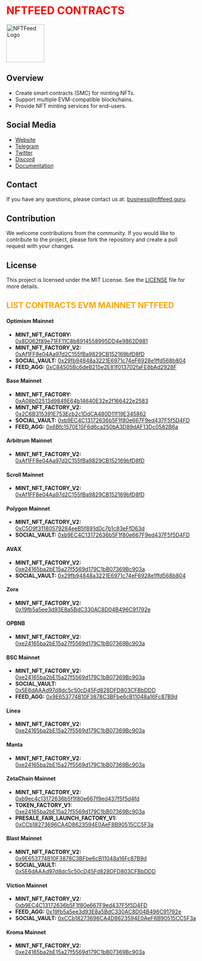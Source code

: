 <h1 style="color: red;">NFTFEED CONTRACTS</h1>

<img src="https://avatars.githubusercontent.com/u/162782162?v=4" alt="NFTFeed Logo" width="100" height="100"/>

## Overview
- Create smart contracts (SMC) for minting NFTs.
- Support multiple EVM-compatible blockchains.
- Provide NFT minting services for end-users.

## Social Media

- [Website](https://mint.nftfeed.guru)
- [Telegram](https://t.me/NFTFeedOfficial)
- [Twitter](https://twitter.com/NFTFeedOfficial)
- [Discord](https://discord.com/invite/v65bvg5veQ)
- [Documentation](https://nftfeed.gitbook.io/nftfeed/)

## Contact

If you have any questions, please contact us at: [business@nftfeed.guru](mailto:business@nftfeed.guru).

## Contribution

We welcome contributions from the community. If you would like to contribute to the project, please fork the repository and create a pull request with your changes.

## License
This project is licensed under the MIT License. See the [LICENSE](./LICENSE) file for more details.


<h2 style="color: orange;">LIST CONTRACTS EVM MAINNET NFTFEED</h2>

#### Optimism Mainnet

- **MINT_NFT_FACTORY:** [0x8D062f89e71FF11C8b8914558995DD4e9862D981](https://optimistic.etherscan.io/address/0x8D062f89e71FF11C8b8914558995DD4e9862D981)
- **MINT_NFT_FACTORY_V2:** [0xAf1FF8e04Aa97d2C155fBa9829CB152169bfD8fD](https://optimistic.etherscan.io/address/0xAf1FF8e04Aa97d2C155fBa9829CB152169bfD8fD)
- **SOCIAL_VAULT:** [0x29fb94848a3221E6971c74eF6928e1ffd568b804](https://optimistic.etherscan.io/address/0x29fb94848a3221E6971c74eF6928e1ffd568b804)
- **FEED_AGG:** [0xC84505Bc6deB215e2E81f013702faFE8bAd2928F](https://optimistic.etherscan.io/address/0xC84505Bc6deB215e2E81f013702faFE8bAd2928F)

#### Base Mainnet

- **MINT_NFT_FACTORY:** [0xA08b02513d9849E64b14640E32e2f166422e2583](https://basescan.org/address/0xA08b02513d9849E64b14640E32e2f166422e2583)
- **MINT_NFT_FACTORY_V2:** [0x2C6B315391E753Ecb2c1DdCA480D11f19E345862](https://basescan.org/address/0x2C6B315391E753Ecb2c1DdCA480D11f19E345862)
- **SOCIAL_VAULT:** [0xb9EC4C13172636b5F1f80e667F9ed437F5f5D4FD](https://basescan.org/address/0xb9EC4C13172636b5F1f80e667F9ed437F5f5D4FD)
- **FEED_AGG:** [0x6Bfc1570E15F6d6ca250bA3D89dAF13Dc0582B6a](https://basescan.org/address/0x6Bfc1570E15F6d6ca250bA3D89dAF13Dc0582B6a)


#### Arbitrum Mainnet

- **MINT_NFT_FACTORY_V2:** [0xAf1FF8e04Aa97d2C155fBa9829CB152169bfD8fD](https://arbiscan.io/address/0xAf1FF8e04Aa97d2C155fBa9829CB152169bfD8fD)


#### Scroll Mainnet

- **MINT_NFT_FACTORY_V2:** [0xAf1FF8e04Aa97d2C155fBa9829CB152169bfD8fD](https://scrollscan.io/address/0xAf1FF8e04Aa97d2C155fBa9829CB152169bfD8fD)

#### Polygon Mainnet

- **MINT_NFT_FACTORY_V2:** [0xC5D9f31180579284eeB5f891dDc7b1c83eFfD63d](https://polygonscan.com/address/0xC5D9f31180579284eeB5f891dDc7b1c83eFfD63d)
- **SOCIAL_VAULT:** [0xb9EC4C13172636b5F1f80e667F9ed437F5f5D4FD](https://polygonscan.com/address/0xb9EC4C13172636b5F1f80e667F9ed437F5f5D4FD)

#### AVAX

- **MINT_NFT_FACTORY_V2:** [0xe24165ba2bE15a27f5569d179C1bB07369Bc903a](https://snowtrace.io/address/0xe24165ba2bE15a27f5569d179C1bB07369Bc903a)
- **SOCIAL_VAULT:** [0x29fb94848a3221E6971c74eF6928e1ffd568b804](https://snowtrace.io/address/0x29fb94848a3221E6971c74eF6928e1ffd568b804)

#### Zora

- **MINT_NFT_FACTORY_V2:** [0x19fb5a5ee3d93E8a5BdC330AC8D04B496C91792e](https://explorer.zora.co/address/0x19fb5a5ee3d93E8a5BdC330AC8D04B496C91792e)

#### OPBNB

- **MINT_NFT_FACTORY_V2:** [0xe24165ba2bE15a27f5569d179C1bB07369Bc903a](https://opbnbscan.com/address/0xe24165ba2bE15a27f5569d179C1bB07369Bc903a)

#### BSC Mainnet

- **MINT_NFT_FACTORY_V2:** [0xe24165ba2bE15a27f5569d179C1bB07369Bc903a](https://bscscan.com/address/0xe24165ba2bE15a27f5569d179C1bB07369Bc903a)
- **SOCIAL_VAULT:** [0x5E6dAAAd97d8dc5c50cD45Fd828DFD803CFBbDDD](https://bscscan.com/address/0x5E6dAAAd97d8dc5c50cD45Fd828DFD803CFBbDDD)
- **FEED_AGG:** [0x9E653774B10F3878C3BFbe6cB11048a16Fc87B9d](https://bscscan.com/address/0x9E653774B10F3878C3BFbe6cB11048a16Fc87B9d)

#### Linea

- **MINT_NFT_FACTORY_V2:** [0xe24165ba2bE15a27f5569d179C1bB07369Bc903a](https://lineascan.io/address/0xe24165ba2bE15a27f5569d179C1bB07369Bc903a)

#### Manta

- **MINT_NFT_FACTORY_V2:** [0xe24165ba2bE15a27f5569d179C1bB07369Bc903a](https://explorer.manta.com/address/0xe24165ba2bE15a27f5569d179C1bB07369Bc903a)

#### ZetaChain Mainnet

- **MINT_NFT_FACTORY_V2:** [0xb9ec4c13172636b5f1f80e667f9ed437f5f5d4fd](https://explorer.zetachain.com/address/0xb9ec4c13172636b5f1f80e667f9ed437f5f5d4fd)
- **TOKEN_FACTORY_V1:** [0xe24165ba2bE15a27f5569d179C1bB07369Bc903a](https://explorer.zetachain.com/address/0xe24165ba2bE15a27f5569d179C1bB07369Bc903a)
- **PRESALE_FAIR_LAUNCH_FACTORY_V1:** [0xCCb18273696CA4D8623594E0AeF8B90515CC5F3a](https://explorer.zetachain.com/address/0xCCb18273696CA4D8623594E0AeF8B90515CC5F3a)

#### Blast Mainnet

- **MINT_NFT_FACTORY_V2:** [0x9E653774B10F3878C3BFbe6cB11048a16Fc87B9d](https://explorer.blast.com/address/0x9E653774B10F3878C3BFbe6cB11048a16Fc87B9d)
- **SOCIAL_VAULT:** [0x5E6dAAAd97d8dc5c50cD45Fd828DFD803CFBbDDD](https://explorer.blast.com/address/0x5E6dAAAd97d8dc5c50cD45Fd828DFD803CFBbDDD)

#### Viction Mainnet

- **MINT_NFT_FACTORY_V2:** [0xb9EC4C13172636b5F1f80e667F9ed437F5f5D4FD](https://explorer.viction.com/address/0xb9EC4C13172636b5F1f80e667F9ed437F5f5D4FD)
- **FEED_AGG:** [0x19fb5a5ee3d93E8a5BdC330AC8D04B496C91792e](https://explorer.viction.com/address/0x19fb5a5ee3d93E8a5BdC330AC8D04B496C91792e)
- **SOCIAL_VAULT:** [0xCCb18273696CA4D8623594E0AeF8B90515CC5F3a](https://explorer.viction.com/address/0xCCb18273696CA4D8623594E0AeF8B90515CC5F3a)

#### Kroma Mainnet

- **MINT_NFT_FACTORY_V2:** [0xe24165ba2bE15a27f5569d179C1bB07369Bc903a](https://explorer.kroma.com/address/0xe24165ba2bE15a27f5569d179C1bB07369Bc903a)

